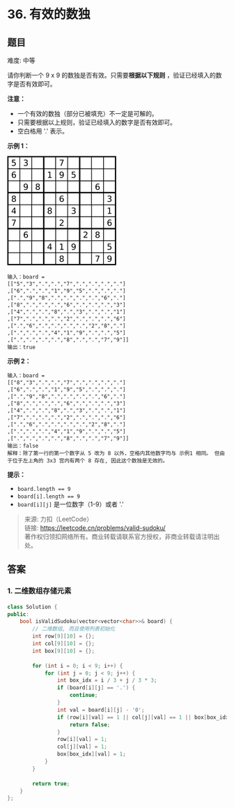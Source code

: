 # 36. 有效的数独

## 题目

难度: 中等

请你判断一个 9 x 9 的数独是否有效。只需要**根据以下规则** ，验证已经填入的数字是否有效即可。

**注意：**

- 一个有效的数独（部分已被填充）不一定是可解的。
- 只需要根据以上规则，验证已经填入的数字是否有效即可。
- 空白格用 '.' 表示。

**示例 1：**

![](image/image-20231022192052401.png)

```
输入：board = 
[["5","3",".",".","7",".",".",".","."]
,["6",".",".","1","9","5",".",".","."]
,[".","9","8",".",".",".",".","6","."]
,["8",".",".",".","6",".",".",".","3"]
,["4",".",".","8",".","3",".",".","1"]
,["7",".",".",".","2",".",".",".","6"]
,[".","6",".",".",".",".","2","8","."]
,[".",".",".","4","1","9",".",".","5"]
,[".",".",".",".","8",".",".","7","9"]]
输出：true

```

**示例 2：**

```
输入：board = 
[["8","3",".",".","7",".",".",".","."]
,["6",".",".","1","9","5",".",".","."]
,[".","9","8",".",".",".",".","6","."]
,["8",".",".",".","6",".",".",".","3"]
,["4",".",".","8",".","3",".",".","1"]
,["7",".",".",".","2",".",".",".","6"]
,[".","6",".",".",".",".","2","8","."]
,[".",".",".","4","1","9",".",".","5"]
,[".",".",".",".","8",".",".","7","9"]]
输出：false
解释：除了第一行的第一个数字从 5 改为 8 以外，空格内其他数字均与 示例1 相同。 但由于位于左上角的 3x3 宫内有两个 8 存在, 因此这个数独是无效的。
```

**提示：**

- `board.length == 9`
- `board[i].length == 9`
- `board[i][j]` 是一位数字（1-9）或者 '.'

> 来源: 力扣（LeetCode）  
> 链接: <https://leetcode.cn/problems/valid-sudoku/>  
> 著作权归领扣网络所有。商业转载请联系官方授权，非商业转载请注明出处。

## 答案

### 1. 二维数组存储元素

```c++
class Solution {
public:
    bool isValidSudoku(vector<vector<char>>& board) {
        // 二维数组, 而且使用列表初始化
        int row[9][10] = {};
        int col[9][10] = {};
        int box[9][10] = {};

        for (int i = 0; i < 9; i++) {
            for (int j = 0; j < 9; j++) {
                int box_idx = i / 3 + j / 3 * 3;
                if (board[i][j] == '.') {
                    continue;
                }
                int val = board[i][j] - '0';
                if (row[i][val] == 1 || col[j][val] == 1 || box[box_idx][val] == 1) {
                    return false;
                }
                row[i][val] = 1;
                col[j][val] = 1;
                box[box_idx][val] = 1;
            }
        }

        return true;
    }
};
```
